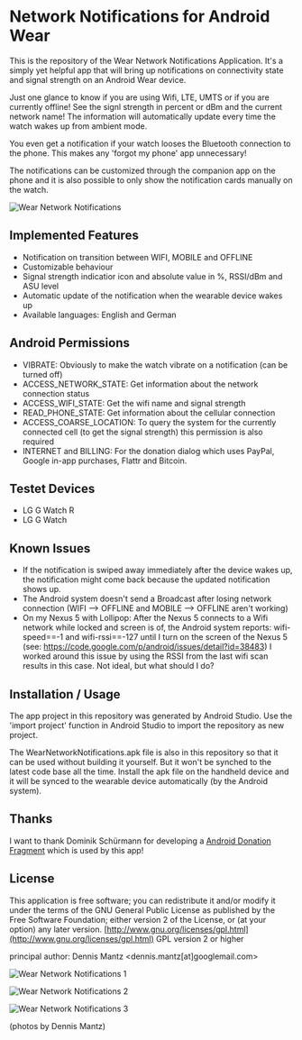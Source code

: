 Network Notifications for Android Wear
======================================

This is the repository of the Wear Network Notifications Application.
It's a simply yet helpful app that will bring up notifications on connectivity
state and signal strength on an Android Wear device.

Just one glance to know if you are using Wifi, LTE, UMTS or if you are currently offline! 
See the signl strength in percent or dBm and the current network name! 
The information will automatically update every time the watch wakes 
up from ambient mode.

You even get a notification if your watch looses the Bluetooth connection 
to the phone. This makes any 'forgot my phone' app unnecessary!

The notifications can be customized through the companion app on the 
phone and it is also possible to only show the notification cards 
manually on the watch.


![Wear Network Notifications](https://raw.githubusercontent.com/demantz/WearNetworkNotifications/master/screenshots/feature.png)


Implemented Features
--------------------
* Notification on transition between WIFI, MOBILE and OFFLINE
* Customizable behaviour
* Signal strength indicatior icon and absolute value in %, RSSI/dBm and ASU level
* Automatic update of the notification when the wearable device wakes up
* Available languages: English and German

Android Permissions
-------------------
* VIBRATE: Obviously to make the watch vibrate on a notification (can be turned off)
* ACCESS_NETWORK_STATE: Get information about the network connection status
* ACCESS_WIFI_STATE: Get the wifi name and signal strength
* READ_PHONE_STATE: Get information about the cellular connection
* ACCESS_COARSE_LOCATION: To query the system for the currently connected
  cell (to get the signal strength) this permission is also required
* INTERNET and BILLING: For the donation dialog which uses PayPal, Google in-app purchases,
  Flattr and Bitcoin.

Testet Devices
--------------
* LG G Watch R
* LG G Watch


Known Issues
------------
* If the notification is swiped away immediately after the device wakes
  up, the notification might come back because the updated notification
  shows up.
* The Android system doesn't send a Broadcast after losing network connection
  (WIFI --> OFFLINE  and  MOBILE --> OFFLINE aren't working)
* On my Nexus 5 with Lollipop: After the Nexus 5 connects to a Wifi network
  while locked and screen is of, the Android system reports: wifi-speed==-1 
  and wifi-rssi==-127 until I turn on the screen of the Nexus 5
  (see: https://code.google.com/p/android/issues/detail?id=38483)
  I worked around this issue by using the RSSI from the last wifi scan
  results in this case. Not ideal, but what should I do?


Installation / Usage
--------------------
The app project in this repository was generated by Android Studio.
Use the 'import project' function in Android Studio to import the repository
as new project.

The WearNetworkNotifications.apk file is also in this repository so that it can be used without 
building it yourself. But it won't be synched to the latest code base all the time.
Install the apk file on the handheld device and it will be synced to the
wearable device automatically (by the Android system).


Thanks
------
I want to thank Dominik Schürmann for developing a [Android Donation Fragment](https://github.com/dschuermann/android-donations-lib)
which is used by this app!

License
-------
This application is free software; you can redistribute it and/or
modify it under the terms of the GNU General Public
License as published by the Free Software Foundation; either
version 2 of the License, or (at your option) any later version.
[http://www.gnu.org/licenses/gpl.html](http://www.gnu.org/licenses/gpl.html) GPL version 2 or higher

principal author: Dennis Mantz <dennis.mantz[at]googlemail.com>


![Wear Network Notifications 1](https://raw.githubusercontent.com/demantz/WearNetworkNotifications/master/screenshots/WearNetworkNotifications1.jpg)

![Wear Network Notifications 2](https://raw.githubusercontent.com/demantz/WearNetworkNotifications/master/screenshots/WearNetworkNotifications2.jpg)

![Wear Network Notifications 3](https://raw.githubusercontent.com/demantz/WearNetworkNotifications/master/screenshots/WearNetworkNotifications3.jpg)


(photos by Dennis Mantz)
